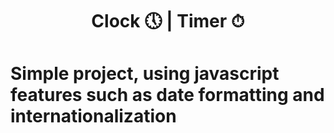 <h1 align="center">Clock 🕔 | Timer ⏱<h1>

<p>Simple project, using javascript features such as date formatting and internationalization</p>
